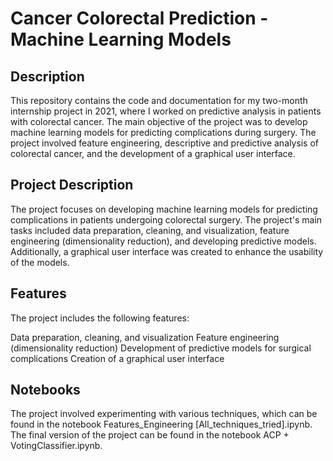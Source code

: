 # Cancer Colorectal Prediction - Machine Learning Models

## Description
This repository contains the code and documentation for my two-month internship project in 2021, where I worked on predictive analysis in patients with colorectal cancer. The main objective of the project was to develop machine learning models for predicting complications during surgery. The project involved feature engineering, descriptive and predictive analysis of colorectal cancer, and the development of a graphical user interface.

## Project Description
The project focuses on developing machine learning models for predicting complications in patients undergoing colorectal surgery. The project's main tasks included data preparation, cleaning, and visualization, feature engineering (dimensionality reduction), and developing predictive models. Additionally, a graphical user interface was created to enhance the usability of the models.

## Features
The project includes the following features:

Data preparation, cleaning, and visualization
Feature engineering (dimensionality reduction)
Development of predictive models for surgical complications
Creation of a graphical user interface


## Notebooks
The project involved experimenting with various techniques, which can be found in the notebook Features_Engineering [All_techniques_tried].ipynb. The final version of the project can be found in the notebook ACP + VotingClassifier.ipynb.